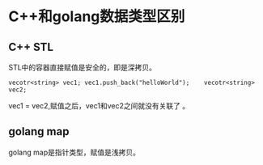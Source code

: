 # C++和golang数据类型区别

## C++ STL

STL中的容器直接赋值是安全的，即是深拷贝。

```
vecotr<string> vec1; vec1.push_back("helloWorld");    vecotr<string> vec2;
```
vec1 = vec2,赋值之后，vec1和vec2之间就没有关联了  。


## golang map

golang map是指针类型，赋值是浅拷贝。
